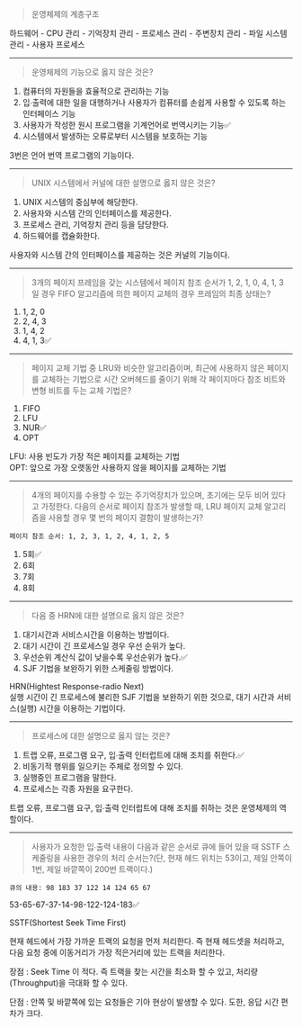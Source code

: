 >운영체제의 계층구조

하드웨어 - CPU 관리 - 기억장치 관리 - 프로세스 관리 - 주변장치 관리 - 파일 시스템 관리 - 사용자 프로세스

---
>운영체제의 기능으로 옳지 않은 것은?
1. 컴퓨터의 자원들을 효율적으로 관리하는 기능
2. 입∙출력에 대한 일을 대행하거나 사용자가 컴퓨터를 손쉽게 사용할 수 있도록 하는 인터페이스 기능
3. 사용자가 작성한 원시 프로그램을 기계언어로 번역시키는 기능✅
4. 시스템에서 발생하는 오류로부터 시스템을 보호하는 기능

3번은 언어 번역 프로그램의 기능이다.

---
>UNIX 시스템에서 커널에 대한 설명으로 옳지 않은 것은?
1. UNIX 시스템의 중심부에 해당한다.
2. 사용자와 시스템 간의 인터페이스를 제공한다.
3. 프로세스 관리, 기억장치 관리 등을 담당한다.
4. 하드웨어를 캡슐화한다.

사용자와 시스템 간의 인터페이스를 제공하는 것은 커널의 기능이다.

---
>3개의 페이지 프레임을 갖는 시스템에서 페이지 참조 순서가 1, 2, 1, 0, 4, 1, 3 일 경우 FIFO 알고리즘에 의한 페이지 교체의 경우 프레임의 최종 상태는?
1. 1, 2, 0
2. 2, 4, 3
3. 1, 4, 2
4. 4, 1, 3✅

---
>페이지 교체 기법 중 LRU와 비슷한 알고리즘이며, 최근에 사용하지 않은 페이지를 교체하는 기법으로 시간 오버헤드를 줄이기 위해 각 페이지마다 참조 비트와 변형 비트를 두는 교체 기법은?
1. FIFO
2. LFU
3. NUR✅
4. OPT

LFU: 사용 빈도가 가장 적은 페이지를 교체하는 기법   
OPT: 앞으로 가장 오랫동안 사용하지 않을 페이지를 교체하는 기법

---
>4개의 페이지를 수용할 수 있는 주기억장치가 있으며, 초기에는 모두 비어 있다고 가정한다. 다음의 순서로 페이지 참조가 발생할 때, LRU 페이지 교체 알고리즘을 사용할 경우 몇 번의 페이지 결함이 발생하는가?
```
페이지 참조 순서: 1, 2, 3, 1, 2, 4, 1, 2, 5
```

1. 5회✅
2. 6회
3. 7회
4. 8회

---
>다음 중 HRN에 대한 설명으로 옳지 않은 것은?
1. 대기시간과 서비스시간을 이용하는 방법이다.
2. 대기 시간이 긴 프로세스일 경우 우선 순위가 높다.
3. 우선순위 계산식 값이 낮을수록 우선순위가 높다.✅
4. SJF 기법을 보완하기 위한 스케줄링 방법이다.

HRN(Hightest Response-radio Next)   
실행 시간이 긴 프로세스에 불리한 SJF 기법을 보완하기 위한 것으로, 대기 시간과 서비스(실행) 시간을 이용하는 기법이다.

---
>프로세스에 대한 설명으로 옳지 않는 것은?
1. 트랩 오류, 프로그램 요구, 입∙출력 인터럽트에 대해 조치를 취한다.✅
2. 비동기적 행위를 일으키는 주체로 정의할 수 있다.
3. 실행중인 프로그램을 말한다.
4. 프로세스는 각종 자원을 요구한다.

트랩 오류, 프로그램 요구, 입∙출력 인터럽트에 대해 조치를 취하는 것은 운영체제의 역할이다.

---
>사용자가 요청한 입∙출력 내용이 다음과 같은 순서로 큐에 들어 있을 때 SSTF 스케줄링을 사용한 경우의 처리 순서는?(단, 현재 헤드 위치는 53이고, 제일 안쪽이 1번, 제일 바깥쪽이 200번 트랙이다.)
```
큐의 내용: 98 183 37 122 14 124 65 67
```

53-65-67-37-14-98-122-124-183✅

SSTF(Shortest Seek Time First)

현재 헤드에서 가장 가까운 트랙의 요청을 먼저 처리한다. 즉 현재 헤드셋을 처리하고, 다음 요청 중에 이동거리가 가장 적은거리에 있는 트랙을 처리한다.

장점 : Seek Time 이 적다. 즉 트랙을 찾는 시간을 최소화 할 수 있고, 처리량(Throughput)을 극대화 할 수 있다.

단점 : 안쪽 및 바깥쪽에 있는 요청들은 기아 현상이 발생할 수 있다. 도한, 응답 시간 편차가 크다.





